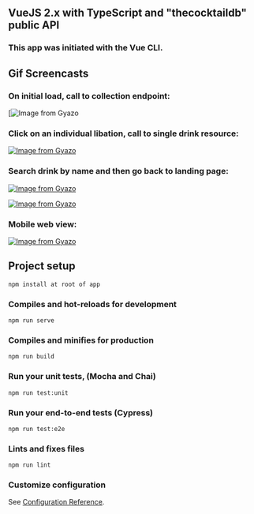 ## VueJS 2.x with TypeScript and "thecocktaildb" public API

### This app was initiated with the Vue CLI.

## Gif Screencasts

### On initial load, call to collection endpoint:
[![Image from Gyazo](https://gyazo.com/cfe8b7e243fb7530e63b7b955fb0a478)

### Click on an individual libation, call to single drink resource:
[![Image from Gyazo](https://i.gyazo.com/9811c642f4146c75249362d6facd33a7.gif)](https://gyazo.com/9811c642f4146c75249362d6facd33a7)

### Search drink by name and then go back to landing page:
[![Image from Gyazo](https://i.gyazo.com/7c3af077b97bd3365085f1f346ec3df3.gif)](https://gyazo.com/7c3af077b97bd3365085f1f346ec3df3)

[![Image from Gyazo](https://i.gyazo.com/4993b0caafcd0b107791149ae7502eec.gif)](https://gyazo.com/4993b0caafcd0b107791149ae7502eec)

### Mobile web view:
[![Image from Gyazo](https://i.gyazo.com/770d6b47d0fea430a9eea2dd6bab192d.gif)](https://gyazo.com/770d6b47d0fea430a9eea2dd6bab192d)

## Project setup
```
npm install at root of app
```

### Compiles and hot-reloads for development
```
npm run serve
```

### Compiles and minifies for production
```
npm run build
```

### Run your unit tests, (Mocha and Chai)
```
npm run test:unit
```

### Run your end-to-end tests (Cypress)
```
npm run test:e2e
```

### Lints and fixes files
```
npm run lint
```

### Customize configuration
See [Configuration Reference](https://cli.vuejs.org/config/).
